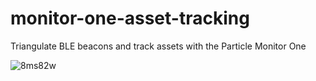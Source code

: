 # monitor-one-asset-tracking
Triangulate BLE beacons and track assets with the Particle Monitor One

![8ms82w](https://github.com/having11/monitor-one-asset-tracking/assets/16725165/1a35d820-f3c2-4056-9aa1-e65a067ddbd4)
